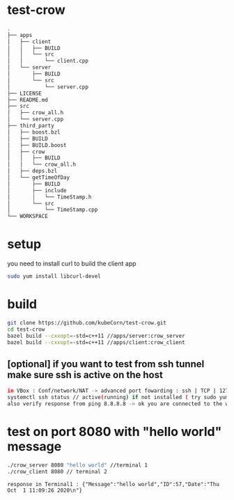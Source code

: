 # test-crow
``` bash
.
├── apps
│   ├── client
│   │   ├── BUILD
│   │   └── src
│   │       └── client.cpp
│   └── server
│       ├── BUILD
│       └── src
│           └── server.cpp
├── LICENSE
├── README.md
├── src
│   ├── crow_all.h
│   └── server.cpp
├── third_party
│   ├── boost.bzl
│   ├── BUILD
│   ├── BUILD.boost
│   ├── crow
│   │   ├── BUILD
│   │   └── crow_all.h
│   ├── deps.bzl
│   └── getTimeOfDay
│       ├── BUILD
│       ├── include
│       │   └── TimeStamp.h
│       └── src
│           └── TimeStamp.cpp
└── WORKSPACE

```
# setup
you need to install curl to build the client app
``` bash
sudo yum install libcurl-devel
``` 

# build
``` bash
git clone https://github.com/kubeCorn/test-crow.git
cd test-crow
bazel build --cxxopt=-std=c++11 //apps/server:crow_server
bazel build --cxxopt=-std=c++11 //apps/client:crow_client
```
## [optional] if you want to test from ssh tunnel make sure ssh is active on the host
``` bash
in VBox : Conf/network/NAT -> advanced port fowarding : ssh | TCP | 127.0.0.1  |  2522 | <IP_VM> | 22
systemctl ssh status // active(running) if not installed ( try sudo yum –y install openssh-server openssh-clients ) 
also verify response from ping 8.8.8.8 -> ok you are connected to the wwweb
```

# test on port 8080 with "hello world" message
``` bash
./crow_server 8080 "hello world" //terminal 1
./crow_client 8080 // terminal 2  
```
``` console
response in Terminal1 : {"Message":"hello world","ID":57,"Date":"Thu Oct  1 11:09:26 2020\n"}
```
